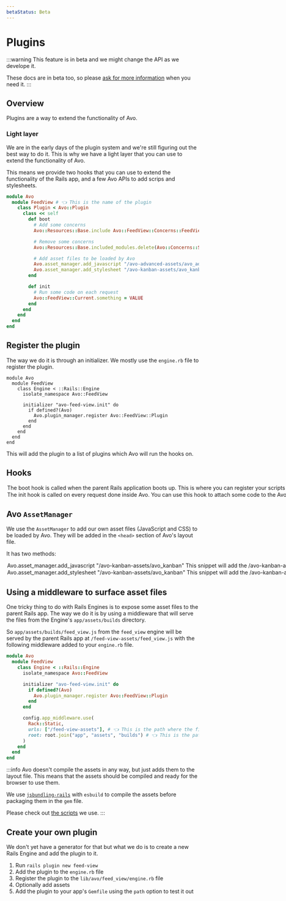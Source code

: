 ```yaml
---
betaStatus: Beta
---
```


# Plugins

:::warning
This feature is in beta and we might change the API as we develope it.

These docs are in beta too, so please [ask for more information](https://github.com/avo-hq/avo/discussions) when you need it.
:::

## Overview

Plugins are a way to extend the functionality of Avo.

### Light layer

We are in the early days of the plugin system and we're still figuring out the best way to do it. This is why we have a light layer that you can use to extend the functionality of Avo.

This means we provide two hooks that you can use to extend the functionality of the Rails app, and a few Avo APIs to add scrips and stylesheets.

```ruby
module Avo
  module FeedView # 👈 This is the name of the plugin
    class Plugin < Avo::Plugin
      class << self
        def boot
          # Add some concerns
          Avo::Resources::Base.include Avo::FeedView::Concerns::FeedViewConcern

          # Remove some concerns
          Avo::Resources::Base.included_modules.delete(Avo::Concerns::SOME_CONCERN)

          # Add asset files to be loaded by Avo
          Avo.asset_manager.add_javascript "/avo-advanced-assets/avo_advanced"
          Avo.asset_manager.add_stylesheet "/avo-kanban-assets/avo_kanban"
        end

        def init
          # Run some code on each request
          Avo::FeedView::Current.something = VALUE
        end
      end
    end
  end
end
```

## Register the plugin

The way we do it is through an initializer. We mostly use the `engine.rb` file to register the plugin.

```ruby{8}
module Avo
  module FeedView
    class Engine < ::Rails::Engine
      isolate_namespace Avo::FeedView

      initializer "avo-feed-view.init" do
        if defined?(Avo)
          Avo.plugin_manager.register Avo::FeedView::Plugin
        end
      end
    end
  end
end
```

This will add the plugin to a list of plugins which Avo will run the hooks on.

## Hooks

<Option name="`boot`">

The `boot` hook is called when the parent Rails application boots up. This is where you can register your scripts and stylesheets and also add your functionality to Avo.

We use it heavily to add our own concerns to the `Avo::BaseResource` and `Avo::BaseController` classes and even extend the `Avo::ApplicationController` class.

</Option>

<Option name="`init`">

The `init` hook is called on every request done inside Avo. You can use this hook to attach some code to the `Avo::App.context` object or do other things.

:::info
We don't use it as much in our plugins as we do in the `boot` hook.
:::

</Option>

## Avo `AssetManager`

We use the `AssetManager` to add our own asset files (JavaScript and CSS) to be loaded by Avo. They will be added in the `<head>` section of Avo's layout file.

It has two methods:

<Option name="`add_javascript`">

```ruby
Avo.asset_manager.add_javascript "/avo-kanban-assets/avo_kanban"
```

This snippet will add the `/avo-kanban-assets/avo_kanban.js` file to the `<head>` section of Avo's layout file.

</Option>

<Option name="`add_stylesheet`">

```ruby
Avo.asset_manager.add_stylesheet "/avo-kanban-assets/avo_kanban"
```

This snippet will add the `/avo-kanban-assets/avo_kanban.css` file to the `<head>` section of Avo's layout file.

</Option>

## Using a middleware to surface asset files

One tricky thing to do with Rails Engines is to expose some asset files to the parent Rails app.
The way we do it is by using a middleware that will serve the files from the Engine's `app/assets/builds` directory.

So `app/assets/builds/feed_view.js` from the `feed_view` engine will be served by the parent Rails app at `/feed-view-assets/feed_view.js` with the following middleware added to your `engine.rb` file.

```ruby
module Avo
  module FeedView
    class Engine < ::Rails::Engine
      isolate_namespace Avo::FeedView

      initializer "avo-feed-view.init" do
        if defined?(Avo)
          Avo.plugin_manager.register Avo::FeedView::Plugin
        end
      end

      config.app_middleware.use(
        Rack::Static,
        urls: ["/feed-view-assets"], # 👈 This is the path where the files will be served
        root: root.join("app", "assets", "builds") # 👈 This is the path where the files are located
      )
    end
  end
end
```

:::info
Avo doesn't compile the assets in any way, but just adds them to the layout file. This means that the assets should be compiled and ready for the browser to use them.

We use [`jsbundling-rails`](https://github.com/rails/jsbundling-rails)  with `esbuild` to compile the assets before packaging them in the `gem` file.

Please check out [the scripts](https://github.com/avo-hq/avo/blob/main/package.json) we use.
:::

## Create your own plugin

We don't yet have a generator for that but what we do is to create a new Rails Engine and add the plugin to it.

1. Run `rails plugin new feed-view`
1. Add the plugin to the `engine.rb` file
1. Register the plugin to the `lib/avo/feed_view/engine.rb` file
1. Optionally add assets
1. Add the plugin to your app's `Gemfile` using the `path` option to test it out
